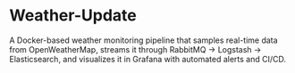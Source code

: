 # Weather-Update
A Docker-based weather monitoring pipeline that samples real-time data from OpenWeatherMap, streams it through RabbitMQ → Logstash → Elasticsearch, and visualizes it in Grafana with automated alerts and CI/CD.
